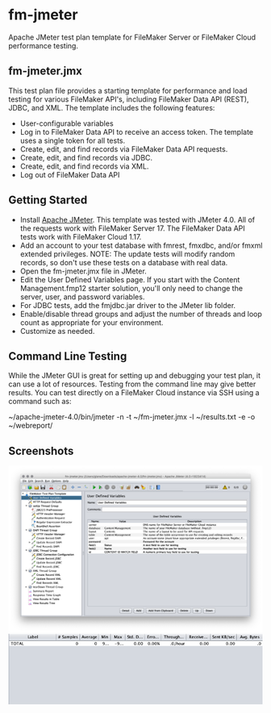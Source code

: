 # fm-jmeter
Apache JMeter test plan template for FileMaker Server or FileMaker Cloud performance testing.

## fm-jmeter.jmx
This test plan file provides a starting template for performance and load testing for various FileMaker API's, including FileMaker Data API (REST), JDBC, and XML. The template includes the following features:
* User-configurable variables
* Log in to FileMaker Data API to receive an access token. The template uses a single token for all tests.
* Create, edit, and find records via FileMaker Data API requests.
* Create, edit, and find records via JDBC.
* Create, edit, and find records via XML.
* Log out of FileMaker Data API

## Getting Started
* Install [Apache JMeter](http://jmeter.apache.org). This template was tested with JMeter 4.0. All of the requests work with FileMaker Server 17. The FileMaker Data API tests work with FileMaker Cloud 1.17. 
* Add an account to your test database with fmrest, fmxdbc, and/or fmxml extended privileges. NOTE: The update tests will modify random records, so don't use these tests on a database with real data.
* Open the fm-jmeter.jmx file in JMeter.
* Edit the User Defined Variables page. If you start with the Content Management.fmp12 starter solution, you'll only need to change the server, user, and password variables.
* For JDBC tests, add the fmjdbc.jar driver to the JMeter lib folder.
* Enable/disable thread groups and adjust the number of threads and loop count as appropriate for your environment.
* Customize as needed.

## Command Line Testing
While the JMeter GUI is great for setting up and debugging your test plan, it can use a lot of resources. Testing from the command line may give better results. You can test directly on a FileMaker Cloud instance via SSH using a command such as:

~/apache-jmeter-4.0/bin/jmeter -n -t ~/fm-jmeter.jmx -l ~/results.txt -e -o ~/webreport/

## Screenshots

![User Defined Variables](/fm-jmeter-variables.png)
![Summary Report](/fm-jmeter-summary.gif)
